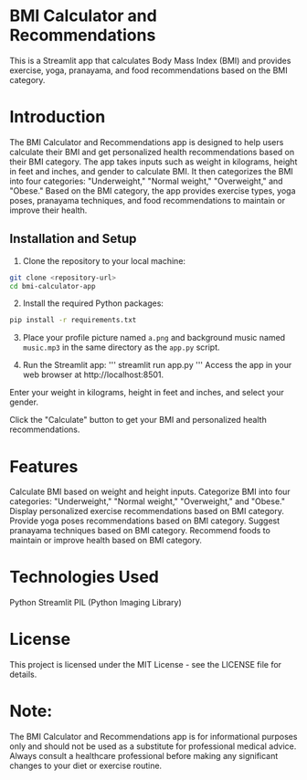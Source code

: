 # BMI Calculator and Recommendations
This is a Streamlit app that calculates Body Mass Index (BMI) and provides exercise, yoga, pranayama, and food recommendations based on the BMI category.

# Introduction
The BMI Calculator and Recommendations app is designed to help users calculate their BMI and get personalized health recommendations based on their BMI category. The app takes inputs such as weight in kilograms, height in feet and inches, and gender to calculate BMI. It then categorizes the BMI into four categories: "Underweight," "Normal weight," "Overweight," and "Obese." Based on the BMI category, the app provides exercise types, yoga poses, pranayama techniques, and food recommendations to maintain or improve their health.

## Installation and Setup

1. Clone the repository to your local machine:

```bash
git clone <repository-url>
cd bmi-calculator-app
```

2. Install the required Python packages:

```bash
pip install -r requirements.txt
```

3. Place your profile picture named `a.png` and background music named `music.mp3` in the same directory as the `app.py` script.

4. Run the Streamlit app:
'''
streamlit run app.py
'''
Access the app in your web browser at http://localhost:8501.

Enter your weight in kilograms, height in feet and inches, and select your gender.

Click the "Calculate" button to get your BMI and personalized health recommendations.

# Features
Calculate BMI based on weight and height inputs.
Categorize BMI into four categories: "Underweight," "Normal weight," "Overweight," and "Obese."
Display personalized exercise recommendations based on BMI category.
Provide yoga poses recommendations based on BMI category.
Suggest pranayama techniques based on BMI category.
Recommend foods to maintain or improve health based on BMI category.

# Technologies Used
Python
Streamlit
PIL (Python Imaging Library)


# License
This project is licensed under the MIT License - see the LICENSE file for details.

# Note:
The BMI Calculator and Recommendations app is for informational purposes only and should not be used as a substitute for professional medical advice. Always consult a healthcare professional before making any significant changes to your diet or exercise routine.
